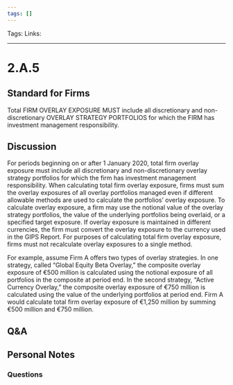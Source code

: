 ```yaml
---
tags: []
---
```

Tags: 
Links: 
___
# 2.A.5
## Standard for Firms
Total FIRM OVERLAY EXPOSURE MUST include all discretionary and non-discretionary OVERLAY STRATEGY PORTFOLIOS for which the FIRM has investment management responsibility.
## Discussion
For periods beginning on or after 1 January 2020, total firm overlay exposure must include all discretionary and non-discretionary overlay strategy portfolios for which the firm has investment management responsibility. When calculating total firm overlay exposure, firms must sum the overlay exposures of all overlay portfolios managed even if different allowable methods are used to calculate the portfolios’ overlay exposure. To calculate overlay exposure, a firm may use the notional value of the overlay strategy portfolios, the value of the underlying portfolios being overlaid, or a specified target exposure. If overlay exposure is maintained in different currencies, the firm must convert the overlay exposure to the currency used in the GIPS Report. For purposes of calculating total firm overlay exposure, firms must not recalculate overlay exposures to a single method.

For example, assume Firm A offers two types of overlay strategies. In one strategy, called “Global Equity Beta Overlay,” the composite overlay exposure of €500 million is calculated using the notional exposure of all portfolios in the composite at period end. In the second strategy, “Active Currency Overlay,” the composite overlay exposure of €750 million is calculated using the value of the underlying portfolios at period end. Firm A would calculate total firm overlay exposure of €1,250 million by summing €500 million and €750 million.
## Q&A

## Personal Notes

### Questions